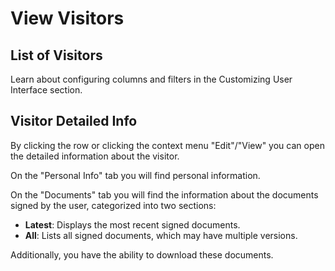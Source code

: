 # View Visitors

## List of Visitors

Learn about configuring columns and filters in the Customizing User Interface section.

## Visitor Detailed Info

By clicking the row or clicking the context menu "Edit"/"View" you can open the detailed information about the visitor.

On the "Personal Info" tab you will find personal information.

On the "Documents" tab you will find the information about the documents signed by the user, categorized into two sections:

* **Latest**: Displays the most recent signed documents.
* **All**: Lists all signed documents, which may have multiple versions.

Additionally, you have the ability to download these documents.
